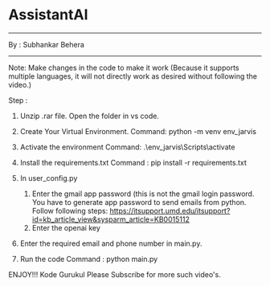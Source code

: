 # AssistantAI
*******************************************************************
By : Subhankar Behera

*******************************************************************

Note: Make changes in the code to make it work (Because it supports multiple languages, 
it will not directly work as desired without following the video.)

Step : 

1.	Unzip .rar file. Open the folder in vs code.

2.	Create Your Virtual Environment.
Command: python -m venv env_jarvis

3.	Activate the environment 
Command: .\env_jarvis\Scripts\activate

4.	Install the requirements.txt
Command : pip install -r  requirements.txt

5.	In user_config.py
	1.	Enter the gmail app password (this is not the gmail login password. You have to generate app password  to send emails from python. 
	Follow following steps: https://itsupport.umd.edu/itsupport?id=kb_article_view&sysparm_article=KB0015112
	2.	Enter the openai key
6.	Enter the required email and phone number in main.py. 

7.	Run the code
Command : python main.py


ENJOY!!!
Kode Gurukul
Please Subscribe for more such video's.
